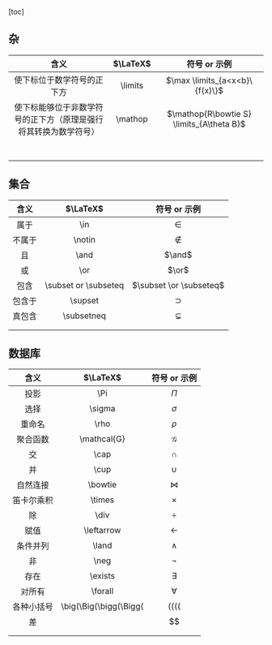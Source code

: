 [toc]

## 杂

|                             含义                             | $\LaTeX$ |               符号 or 示例                |
| :----------------------------------------------------------: | :------: | :---------------------------------------: |
|                  使下标位于数学符号的正下方                  | \limits  |      $\max \limits_{a<x<b}\{f(x)\}$       |
| 使下标能够位于非数学符号的正下方（原理是强行将其转换为数学符号） | \mathop  | $\mathop{R\bowtie S} \limits_{A\theta B}$ |
|                                                              |          |                                           |
|                                                              |          |                                           |
|                                                              |          |                                           |
|                                                              |          |                                           |
|                                                              |          |                                           |
|                                                              |          |                                           |
|                                                              |          |                                           |

## 集合

|  含义  |       $\LaTeX$       |      符号 or 示例       |
| :----: | :------------------: | :---------------------: |
|  属于  |         \in          |          $\in$          |
| 不属于 |        \notin        |        $\notin$         |
|   且   |         \and         |         $\and$          |
|   或   |         \or          |          $\or$          |
|  包含  | \subset or \subseteq | $\subset \or \subseteq$ |
| 包含于 |       \supset        |        $\supset$        |
| 真包含 |      \subsetneq      |      $\subsetneq$       |
|        |                      |                         |
|        |                      |                         |



## 数据库

|    含义    |        $\LaTeX$        |       符号 or 示例       |
| :--------: | :--------------------: | :----------------------: |
|    投影    |          \Pi           |          $\Pi$           |
|    选择    |         \sigma         |         $\sigma$         |
|   重命名   |          \rho          |          $\rho$          |
|  聚合函数  |      \mathcal{G}       |      $\mathcal{G}$       |
|     交     |          \cap          |          $\cap$          |
|     并     |          \cup          |          $\cup$          |
|  自然连接  |        \bowtie         |        $\bowtie$         |
| 笛卡尔乘积 |         \times         |         $\times$         |
|     除     |          \div          |          $\div$          |
|    赋值    |       \leftarrow       |       $\leftarrow$       |
|  条件并列  |         \land          |         $\land$          |
|     非     |          \neg          |          $\neg$          |
|    存在    |        \exists         |        $\exists$         |
|   对所有   |        \forall         |        $\forall$         |
| 各种小括号 | \big(\Big(\bigg(\Bigg( | $\big(\Big(\bigg(\Bigg($ |
|     差     |                        |            $$            |
|            |                        |                          |
|            |                        |                          |

